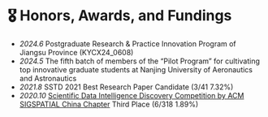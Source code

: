 # 🎖 Honors, Awards, and Fundings
- *2024.6* Postgraduate Research & Practice Innovation Program of Jiangsu Province (KYCX24_0608)
- *2024.5* The fifth batch of members of the “Pilot Program” for cultivating top innovative graduate students at Nanjing University of Aeronautics and Astronautics
- *2021.8* SSTD 2021 Best Research Paper Candidate (3/41 7.32%)
- *2020.10* [Scientific Data Intelligence Discovery Competition by ACM SIGSPATIAL China Chapter](https://tianchi.aliyun.com/competition/entrance/531805) Third Place (6/318 1.89%)
